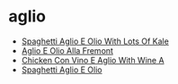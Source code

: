 # aglio

 * [Spaghetti Aglio E Olio With Lots Of Kale](../index/s/spaghetti-aglio-e-olio-with-lots-of-kale.json)
 * [Aglio E Olio Alla Fremont](../index/a/aglio-e-olio-alla-fremont.json)
 * [Chicken Con Vino E Aglio With Wine A](../index/c/chicken-con-vino-e-aglio-with-wine-a.json)
 * [Spaghetti Aglio E Olio](../index/s/spaghetti-aglio-e-olio.json)
